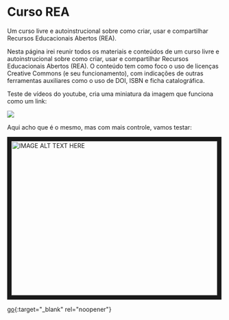 # Curso REA
Um curso livre e autoinstrucional sobre como criar, usar e compartilhar Recursos Educacionais Abertos (REA).

Nesta página irei reunir todos os materiais e conteúdos de um curso livre e autoinstrucional sobre como criar, usar e compartilhar Recursos Educacionais Abertos (REA). O conteúdo tem como foco o uso de licenças Creative Commons (e seu funcionamento), com indicações de outras ferramentas auxiliares como o uso de DOI, ISBN e ficha catalográfica.

Teste de vídeos do youtube, cria uma miniatura da imagem que funciona como um link:

[![](https://markdown-videos-api.jorgenkh.no/youtube/dQw4w9WgXcQ)](https://youtu.be/dQw4w9WgXcQ)

Aqui acho que é o mesmo, mas com mais controle, vamos testar:

<a href="http://www.youtube.com/watch?feature=player_embedded&v=9EjFHq4miFk
" target="_blank"><img src="http://img.youtube.com/vi/9EjFHq4miFk/0.jpg" 
alt="IMAGE ALT TEXT HERE" width="480" height="360" border="10" /></a>

[go](http://stackoverflow.com){:target="_blank" rel="noopener"} 
